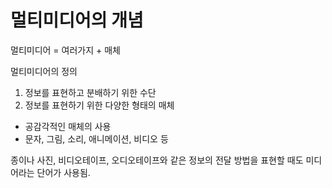 # 멀티미디어의 개념

멀티미디어 = 여러가지 + 매체

멀티미디어의 정의

1. 정보를 표현하고 분배하기 위한 수단
2. 정보를 표현하기 위한 다양한 형태의 매체
- 공감각적인 매체의 사용
- 문자, 그림, 소리, 애니메이션, 비디오 등

종이나 사진, 비디오테이프, 오디오테이프와 같은 정보의 전달 방법을 표현할 때도 미디어라는 단어가 사용됨.
